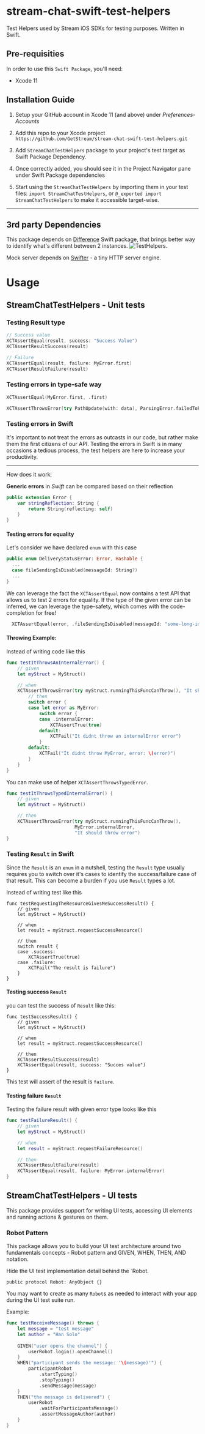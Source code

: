 # stream-chat-swift-test-helpers
Test Helpers used by Stream iOS SDKs for testing purposes. Written in Swift.

## Pre-requisities

In order to use this `Swift Package`, you'll need:
* Xcode 11


## Installation Guide
1. Setup your GitHub account in Xcode 11 (and above) under _Preferences-Accounts_

2. Add this repo to your Xcode project `https://github.com/GetStream/stream-chat-swift-test-helpers.git`

3. Add `StreamChatTestHelpers` package to your project's test target as Swift Package Dependency.

4. Once correctly added, you should see it in the Project Navigator pane under Swift Package dependencies

5. Start using the `StreamChatTestHelpers` by importing them in your test files: `import StreamChatTestHelpers`, or `@_exported import StreamChatTestHelpers` to make it accessible target-wise.
---

## 3rd party Dependencies
This package depends on [Difference](https://github.com/krzysztofzablocki/Difference) Swift package, that brings better way to identify what's different between 2 instances.
![TestHelpers](./resources/difference.png).

Mock server depends on [Swifter](https://github.com/httpswift/swifter) - a tiny HTTP server engine.

# Usage

## StreamChatTestHelpers - Unit tests

### Testing Result type
```swift
// Success value
XCTAssertEqual(result, success: "Success Value")
XCTAssertResultSuccess(result)

// Failure
XCTAssertEqual(result, failure: MyError.first)
XCTAssertResultFailure(result)
```

### Testing errors in type-safe way

```swift
XCTAssertEqual(MyError.first, .first)

XCTAssertThrowsError(try PathUpdate(with: data), ParsingError.failedToParseJSON)
```

### Testing errors in Swift

It's important to not treat the errors as outcasts in our code, but rather make them the first citizens of our API.
Testing the errors in Swift is in many occasions a tedious process, the test helpers are here to increase your productivity.

----
How does it work:

**Generic errors** in *Swift* can be compared based on their reflection

```swift
public extension Error {
    var stringReflection: String {
        return String(reflecting: self)
    }
}
```

#### Testing errors for equality

Let's consider we have declared `enum` with this case
```swift
public enum DeliveryStatusError: Error, Hashable {
  ...
  case fileSendingIsDisabled(messageId: String?)
  ...
}
```

We can leverage the fact the `XCTAssertEqual` now contains a test API that allows us to test 2 errors for equality.
If the type of the given error can be inferred, we can leverage the type-safety, which comes with the code-completion for free!

```swift
  XCTAssertEqual(error, .fileSendingIsDisabled(messageId: "some-long-id"))
```

#### Throwing Example:

Instead of writing code like this

```swift
func testItThrowsAnInternalError() {
    // given
    let myStruct = MyStruct()

    // when
    XCTAssertThrowsError(try myStruct.runningThisFuncCanThrow(), "It should throw error") { (error) in
        // then
        switch error {
        case let error as MyError:
            switch error {
            case .internalError:
                XCTAssertTrue(true)
            default:
                XCTFail("It didnt throw an internalError error")
            }
        default:
            XCTFail("It didnt throw MyError, error: \(error)")
        }
    }
}
```

You can make use of helper `XCTAssertThrowsTypedError`.

```swift
func testItThrowsTypedInternalError() {
    // given
    let myStruct = MyStruct()

    // then
    XCTAssertThrowsError(try myStruct.runningThisFuncCanThrow(),
                         MyError.internalError,
                         "It should throw error")
}
```

### Testing `Result` in Swift

Since the `Result` is an `enum` in a nutshell, testing the `Result` type usually requires you to switch over it's cases to identify the success/failure case of that result.
This can become a burden if you use `Result` types a lot.

Instead of writing test like this
```
func testRequestingTheResourceGivesMeSuccessResult() {
    // given
    let myStruct = MyStruct()

    // when
    let result = myStruct.requestSuccessResource()

    // then
    switch result {
    case .success:
        XCTAssertTrue(true)
    case .failure:
        XCTFail("The result is failure")
    }
}
```

#### Testing success `Result`

you can test the success of `Result` like this:
```
func testSuccessResult() {
    // given
    let myStruct = MyStruct()

    // when
    let result = myStruct.requestSuccessResource()

    // then
    XCTAssertResultSuccess(result)
    XCTAssertEqual(result, success: "Succes value")
}
```

This test will assert of the result is `failure`.

#### Testing failure `Result`

Testing the failure result with given error type looks like this

```swift
func testFailureResult() {
    // given
    let myStruct = MyStruct()

    // when
    let result = myStruct.requestFailureResource()

    // then
    XCTAssertResultFailure(result)
    XCTAssertEqual(result, failure: MyError.internalError)
}
```

## StreamChatTestHelpers - UI tests

This package provides support for writing UI tests, accessing UI elements and running actions & gestures on them.

### Robot Pattern

This package allows you to build your UI test architecture around two fundamentals concepts - Robot pattern and GIVEN, WHEN, THEN, AND notation.

Hide the UI test implementation detail behind the `Robot.
```
public protocol Robot: AnyObject {}
```

You may want to create as many `Robot`s as needed to interact with your app during the UI test suite run.

Example:

```swift
func testReceiveMessage() throws {
    let message = "test message"
    let author = "Han Solo"
    
    GIVEN("user opens the channel") {
        userRobot.login().openChannel()
    }
    WHEN("participant sends the message: '\(message)'") {
        participantRobot
            .startTyping()
            .stopTyping()
            .sendMessage(message)
    }
    THEN("the message is delivered") {
        userRobot
            .waitForParticipantsMessage()
            .assertMessageAuthor(author)
    }
}
```
